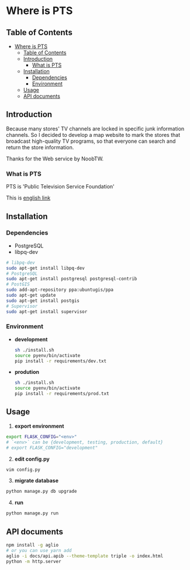 # Where is PTS

## Table of Contents

- [Where is PTS](#where-is-pts)
  - [Table of Contents](#table-of-contents)
  - [Introduction](#introduction)
    - [What is PTS](#what-is-pts)
  - [Installation](#installation)
    - [Dependencies](#dependencies)
    - [Environment](#environment)
  - [Usage](#usage)
  - [API documents](#api-documents)

## Introduction

Because many stores' TV channels are locked in specific junk information channels. So I decided to develop a map website to mark the stores that broadcast high-quality TV programs, so that everyone can search and return the store information.

Thanks for the Web service by NoobTW.

### What is PTS

PTS is 'Public Television Service Foundation'

This is [english link](http://eng.pts.org.tw/)



## Installation

### Dependencies

* PostgreSQL
* libpq-dev

```bash
# libpq-dev
sudo apt-get install libpq-dev
# PostgreSQL
sudo apt-get install postgresql postgresql-contrib
# PostGIS
sudo add-apt-repository ppa:ubuntugis/ppa
sudo apt-get update
sudo apt-get install postgis
# Supervisor
sudo apt-get install supervisor
```

### Environment

- **development**

    ```bash
    sh ./install.sh
    source pyenv/bin/activate
    pip install -r requirements/dev.txt
    ```

- **prodution**

    ```bash
    sh ./install.sh
    source pyenv/bin/activate
    pip install -r requirements/prod.txt
    ```

## Usage

1. **export environment**

```bash
export FLASK_CONFIG="<env>"
# `<env>` can be {development, testing, production, default}
# export FLASK_CONFIG="development"
```

2. **edit config.py**

```bash
vim config.py
```

3. **migrate database**

```bash
python manage.py db upgrade
```

4. **run**

```bash
python manage.py run
```

## API documents

```sh
npm install -g aglio
# or you can use yarn add
aglio -i docs/api.apib --theme-template triple -o index.html
python -m http.server
```
